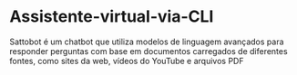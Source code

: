 # Assistente-virtual-via-CLI
Sattobot é um chatbot que utiliza modelos de linguagem avançados para responder perguntas com base em documentos carregados de diferentes fontes, como sites da web, vídeos do YouTube e arquivos PDF
